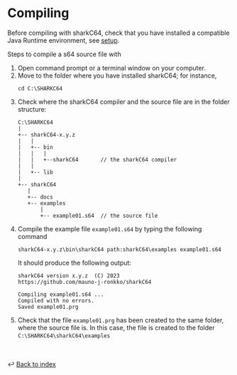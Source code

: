 # Compiling 

Before compiling with sharkC64, check that you have installed a compatible Java Runtime
environment, see [setup](setup.md).

Steps to compile a s64 source file with
1. Open command prompt or a terminal window on your computer.
2. Move to the folder where you have installed sharkC64;
   for instance,
   ```
   cd C:\SHARKC64
   ```
3. Check where the sharkC64 compiler and the source file are in the folder structure:
    ```
   C:\SHARKC64
   |
   +-- sharkC64-x.y.z
   |   |
   |   +-- bin
   |   |   |
   |   |   +--sharkC64       // the sharkC64 compiler
   |   |
   |   +-- lib
   |
   +-- sharkC64
       |
       +-- docs
       +-- examples
           |
           +-- example01.s64  // the source file
   ```
4. Compile the example file `example01.s64` by typing the following command
   ```
   sharkC64-x.y.z\bin\sharkC64 path:sharkC64\examples example01.s64
   ```
   It should produce the following output:
   ```
   sharkC64 version x.y.z  (C) 2023
   https://github.com/mauno-j-ronkko/sharkC64

   Compiling example01.s64 ...
   Compiled with no errors.
   Saved example01.prg
   ```
5. Check that the file `example01.prg` has been created to the same folder,
   where the source file is. In this case, the file is created to the folder
   `C:\SHARKC64\sharkC64\examples`


<br /><br />
:leftwards_arrow_with_hook: [Back to index](../index.md)

